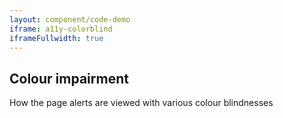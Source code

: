 ```yaml
---
layout: component/code-demo
iframe: a11y-colorblind
iframeFullwidth: true
---
```

## Colour impairment

How the page alerts are viewed with various colour blindnesses
